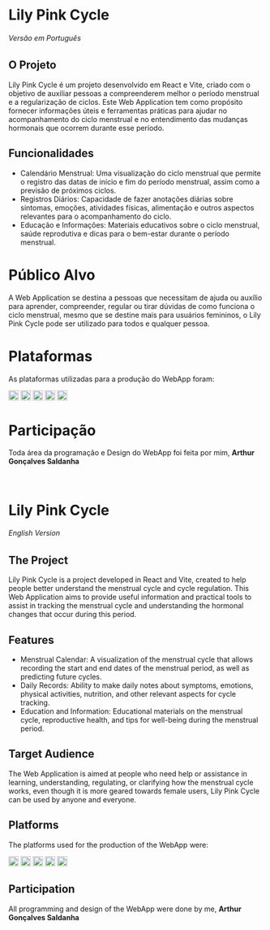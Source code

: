 # Lily Pink Cycle 
<h6>Versão em Português</h6>

## O Projeto
Lily Pink Cycle é um projeto desenvolvido em React e Vite, criado com o objetivo de auxiliar pessoas a compreenderem melhor o período menstrual e a regularização de ciclos. Este Web Application tem como propósito fornecer informações úteis e ferramentas práticas para ajudar no acompanhamento do ciclo menstrual e no entendimento das mudanças hormonais que ocorrem durante esse período.

## Funcionalidades
<ul>
  <li>
    Calendário Menstrual: Uma visualização do ciclo menstrual que permite o registro das datas de início e fim do período menstrual, assim como a previsão de próximos ciclos.
  </li>
  <li>
    Registros Diários: Capacidade de fazer anotações diárias sobre sintomas, emoções, atividades físicas, alimentação e outros aspectos relevantes para o acompanhamento do ciclo.
  </li>
  <li>
    Educação e Informações: Materiais educativos sobre o ciclo menstrual, saúde reprodutiva e dicas para o bem-estar durante o período menstrual.
  </li>
</ul>

# Público Alvo
<p>A Web Application se destina a pessoas que necessitam de ajuda ou auxílio para aprender, compreender, regular ou tirar dúvidas de como funciona o ciclo menstrual, mesmo que se destine mais para usuários femininos, o Lily Pink Cycle pode ser utilizado para todos e qualquer pessoa.</p>

# Plataformas
<p>As plataformas utilizadas para a produção do WebApp foram:</p>
<div style="" height="20px">
  <img src="https://cdn.jsdelivr.net/gh/devicons/devicon@latest/icons/vitejs/vitejs-original.svg" width="20px" />
  <img src="https://cdn.jsdelivr.net/gh/devicons/devicon@latest/icons/javascript/javascript-original.svg"  width="20px" />
  <img src="https://cdn.jsdelivr.net/gh/devicons/devicon@latest/icons/sass/sass-original.svg" width="20px" />
  <img src="https://cdn.jsdelivr.net/gh/devicons/devicon@latest/icons/react/react-original.svg"  width="20px"/>
  <img src="https://cdn.jsdelivr.net/gh/devicons/devicon@latest/icons/bootstrap/bootstrap-original.svg" width="20px"/>
</div>

# Participação
<p>Toda área da programação e Design do WebApp foi feita por mim, <b>Arthur Gonçalves Saldanha</b></p>

<br>

# Lily Pink Cycle
<h6>English Version</h6>

## The Project
<p>
  Lily Pink Cycle is a project developed in React and Vite, created to help people better understand the menstrual cycle and cycle regulation. This Web Application aims to provide useful information and practical tools to assist in tracking the menstrual cycle and understanding the hormonal changes that occur during this period.
</p>

## Features
<ul>
  <li>
    Menstrual Calendar: A visualization of the menstrual cycle that allows recording the start and end dates of the menstrual period, as well as predicting future cycles.
  </li>
  <li>
    Daily Records: Ability to make daily notes about symptoms, emotions, physical activities, nutrition, and other relevant aspects for cycle tracking.
  </li>
  <li>
    Education and Information: Educational materials on the menstrual cycle, reproductive health, and tips for well-being during the menstrual period.
  </li>
</ul>

## Target Audience
<p>The Web Application is aimed at people who need help or assistance in learning, understanding, regulating, or clarifying how the menstrual cycle works, even though it is more geared towards female users, Lily Pink Cycle can be used by anyone and everyone.</p>

## Platforms
<p>The platforms used for the production of the WebApp were:</p>
<div style="" height="20px">
  <img src="https://cdn.jsdelivr.net/gh/devicons/devicon@latest/icons/vitejs/vitejs-original.svg" width="20px" />
  <img src="https://cdn.jsdelivr.net/gh/devicons/devicon@latest/icons/javascript/javascript-original.svg"  width="20px" />
  <img src="https://cdn.jsdelivr.net/gh/devicons/devicon@latest/icons/sass/sass-original.svg" width="20px" />
  <img src="https://cdn.jsdelivr.net/gh/devicons/devicon@latest/icons/react/react-original.svg"  width="20px"/>
  <img src="https://cdn.jsdelivr.net/gh/devicons/devicon@latest/icons/bootstrap/bootstrap-original.svg" width="20px"/>
</div>

## Participation
<p>All programming and design of the WebApp were done by me, <b>Arthur Gonçalves Saldanha</b></p>
